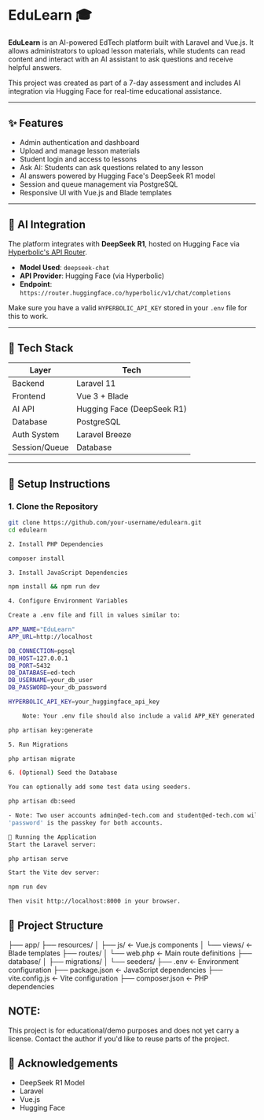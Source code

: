 # EduLearn 🎓

**EduLearn** is an AI-powered EdTech platform built with Laravel and Vue.js. It allows administrators to upload lesson materials, while students can read content and interact with an AI assistant to ask questions and receive helpful answers.

This project was created as part of a 7-day assessment and includes AI integration via Hugging Face for real-time educational assistance.

---

## ✨ Features

- Admin authentication and dashboard
- Upload and manage lesson materials
- Student login and access to lessons
- Ask AI: Students can ask questions related to any lesson
- AI answers powered by Hugging Face's DeepSeek R1 model
- Session and queue management via PostgreSQL
- Responsive UI with Vue.js and Blade templates

---

## 🧠 AI Integration

The platform integrates with **DeepSeek R1**, hosted on Hugging Face via [Hyperbolic's API Router](https://router.huggingface.co/hyperbolic/v1/chat/completions).

- **Model Used**: `deepseek-chat`
- **API Provider**: Hugging Face (via Hyperbolic)
- **Endpoint**: `https://router.huggingface.co/hyperbolic/v1/chat/completions`

Make sure you have a valid `HYPERBOLIC_API_KEY` stored in your `.env` file for this to work.

---

## 🧰 Tech Stack

| Layer        | Tech                        |
|--------------|-----------------------------|
| Backend      | Laravel 11                  |
| Frontend     | Vue 3 + Blade               |
| AI API       | Hugging Face (DeepSeek R1)  |
| Database     | PostgreSQL                  |
| Auth System  | Laravel Breeze              |
| Session/Queue| Database                    |

---

## 🚀 Setup Instructions

### 1. Clone the Repository

```bash
git clone https://github.com/your-username/edulearn.git
cd edulearn

2. Install PHP Dependencies

composer install

3. Install JavaScript Dependencies

npm install && npm run dev

4. Configure Environment Variables

Create a .env file and fill in values similar to:

APP_NAME="EduLearn"
APP_URL=http://localhost

DB_CONNECTION=pgsql
DB_HOST=127.0.0.1
DB_PORT=5432
DB_DATABASE=ed-tech
DB_USERNAME=your_db_user
DB_PASSWORD=your_db_password

HYPERBOLIC_API_KEY=your_huggingface_api_key

    Note: Your .env file should also include a valid APP_KEY generated using:

php artisan key:generate

5. Run Migrations

php artisan migrate

6. (Optional) Seed the Database

You can optionally add some test data using seeders.

php artisan db:seed

- Note: Two user accounts admin@ed-tech.com and student@ed-tech.com will be available upon seeding. Use the admin account i order to create lessons.
'password' is the passkey for both accounts.

🏃 Running the Application
Start the Laravel server:

php artisan serve

Start the Vite dev server:

npm run dev

Then visit http://localhost:8000 in your browser.
```

## 📁 Project Structure

├── app/
├── resources/
│   ├── js/         ← Vue.js components
│   └── views/      ← Blade templates
├── routes/
│   └── web.php     ← Main route definitions
├── database/
│   ├── migrations/
│   └── seeders/
├── .env            ← Environment configuration
├── package.json    ← JavaScript dependencies
├── vite.config.js  ← Vite configuration
├── composer.json   ← PHP dependencies

## NOTE:
This project is for educational/demo purposes and does not yet carry a license. Contact the author if you'd like to reuse parts of the project.

## 🙌 Acknowledgements
- DeepSeek R1 Model
- Laravel
- Vue.js
- Hugging Face
